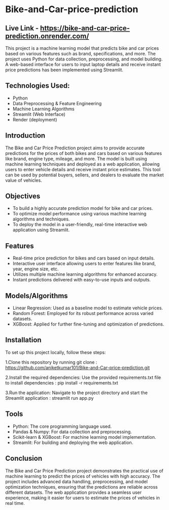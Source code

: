 # Bike-and-Car-price-prediction
## Live Link - https://bike-and-car-price-prediction.onrender.com/

This project is a machine learning model that predicts bike and car prices based on various features such as brand, specifications, and more. The project uses Python for data collection, preprocessing, and model building. A web-based interface for users to input laptop details and receive instant price predictions has been implemented using Streamlit.

## Technologies Used:
- Python
- Data Preprocessing & Feature Engineering
- Machine Learning Algorithms
- Streamlit (Web Interface)
- Render (deployment)

## Introduction
The Bike and Car Price Prediction project aims to provide accurate predictions for the prices of both bikes and cars based on various features like brand, engine type, mileage, and more. The model is built using machine learning techniques and deployed as a web application, allowing users to enter vehicle details and receive instant price estimates. This tool can be used by potential buyers, sellers, and dealers to evaluate the market value of vehicles.

## Objectives
- To build a highly accurate prediction model for bike and car prices.
- To optimize model performance using various machine learning algorithms and techniques.
- To deploy the model in a user-friendly, real-time interactive web application using Streamlit.

## Features
- Real-time price prediction for bikes and cars based on input details.
- Interactive user interface allowing users to enter features like brand, year, engine size, etc.
- Utilizes multiple machine learning algorithms for enhanced accuracy.
- Instant predictions delivered with easy-to-use inputs and outputs.

## Models/Algorithms
- Linear Regression: Used as a baseline model to estimate vehicle prices.
- Random Forest: Employed for its robust performance across varied datasets.
- XGBoost: Applied for further fine-tuning and optimization of predictions.

## Installation
To set up this project locally, follow these steps:

1.Clone this repository by running git clone : https://github.com/aniketkumar101/Bike-and-Car-price-prediction.git

2.Install the required dependencies:
Use the provided requirements.txt file to install dependencies : pip install -r requirements.txt

3.Run the application:
Navigate to the project directory and start the Streamlit application : streamlit run app.py

## Tools
- Python: The core programming language used.
- Pandas & Numpy: For data collection and preprocessing.
- Scikit-learn & XGBoost: For machine learning model implementation.
- Streamlit: For building and deploying the web application.

## Conclusion
The Bike and Car Price Prediction project demonstrates the practical use of machine learning to predict the prices of vehicles with high accuracy. The project includes advanced data handling, preprocessing, and model optimization techniques, ensuring that the predictions are reliable across different datasets. The web application provides a seamless user experience, making it easier for users to estimate the prices of vehicles in real time.
